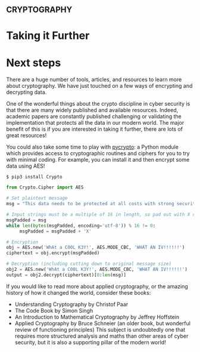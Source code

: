 ## CRYPTOGRAPHY
# Taking it Further

# Next steps
There are a huge number of tools, articles, and resources to learn more about cryptography. We have just touched on a few ways of encrypting and decrypting data.

One of the wonderful things about the crypto discipline in cyber security is that there are many widely published and available resources. Indeed, academic papers are constantly published challenging or validating the implementation that protects all the data in our modern world. The major benefit of this is if you are interested in taking it further, there are lots of great resources!

You could also take some time to play with [pycrypto](https://pypi.org/project/pycrypto/): a Python module which provides access to cryptographic routines and ciphers for you to try with minimal coding. For example, you can install it and then encrypt some data using AES!
```bash
$ pip3 install Crypto
```
```py
from Crypto.Cipher import AES

# Set plaintext message
msg = "This data needs to be protected at all costs with strong security"

# Input strings must be a multiple of 16 in length, so pad out with X chars
msgPadded = msg
while len(bytes(msgPadded, encoding='utf-8')) % 16 != 0:
     msgPadded = msgPadded + 'X'

# Encryption
obj = AES.new('WhAt a C00L K3Y!', AES.MODE_CBC, 'WHAT AN IV!!!!!!')
ciphertext = obj.encrypt(msgPadded)

# Decryption (including cutting down to original message size)
obj2 = AES.new('WhAt a C00L K3Y!', AES.MODE_CBC, 'WHAT AN IV!!!!!!')
output = obj2.decrypt(ciphertext)[0:len(msg)]
```

If you would like to read more about applied cryptography, or the amazing history of how it changed the world, consider these books:

- Understanding Cryptography by Christof Paar
- The Code Book by Simon Singh
- An Introduction to Mathematical Cryptography by Jeffrey Hoffstein
- Applied Cryptography by Bruce Schneier (an older book, but wonderful review of functioning principles)
This subject is undoubtedly one that requires more structured analysis and maths than other areas of cyber security, but it is also a supporting pillar of the modern world!

